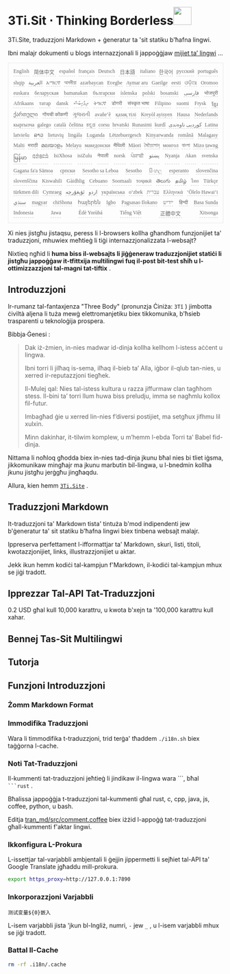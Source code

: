 <h1 style="justify-content:space-between">3Ti.Sit ⋅ Thinking Borderless<img src="//i-01.eu.org/3Ti/logo.svg" style="user-select:none;margin-top:-1px;width:42px"></h1>

3Ti.Site, traduzzjoni Markdown + ġeneratur ta 'sit statiku b'ħafna lingwi.

Ibni malajr dokumenti u blogs internazzjonali li jappoġġjaw [mijiet ta’ lingwi](https://github.com/i18n-site/node/blob/main/lang/src/index.js) ...

<pre class="langli" style="display:flex;flex-wrap:wrap;background:transparent;border:1px solid #eee;font-size:12px;box-shadow:0 0 3px inset #eee;padding:12px 5px 4px 12px;justify-content:space-between;"><style>pre.langli i{font-weight:300;font-family:s;margin-right:7px;margin-bottom:8px;font-style:normal;color:#666;border-bottom:1px dashed #ccc;}</style><i>English</i><i> 简体中文 </i><i>español</i><i>français</i><i>Deutsch</i><i> 日本語 </i><i>italiano</i><i>한국어</i><i>русский</i><i>português</i><i>shqip</i><i>‫العربية‬</i><i>አማርኛ</i><i>অসমীয়া</i><i>azərbaycan</i><i>Eʋegbe</i><i>Aymar aru</i><i>Gaeilge</i><i>eesti</i><i>ଓଡ଼ିଆ</i><i>Oromoo</i><i>euskara</i><i>беларуская</i><i>bamanakan</i><i>български</i><i>íslenska</i><i>polski</i><i>bosanski</i><i>‫فارسی‬</i><i>भोजपुरी</i><i>Afrikaans</i><i>татар</i><i>dansk</i><i>‫ދިވެހިބަސް‬</i><i>ትግርኛ</i><i>डोगरी</i><i>संस्कृत भाषा</i><i>Filipino</i><i>suomi</i><i>Frysk</i><i>ខ្មែរ</i><i>ქართული</i><i>गोंयची कोंकणी</i><i>ગુજરાતી</i><i>avañe’ẽ</i><i>қазақ тілі</i><i>Kreyòl ayisyen</i><i>Hausa</i><i>Nederlands</i><i>кыргызча</i><i>galego</i><i>català</i><i>čeština</i><i>ಕನ್ನಡ</i><i>corsu</i><i>hrvatski</i><i>Runasimi</i><i>kurdî</i><i>‫کوردیی ناوەندی‬</i><i>Latina</i><i>latviešu</i><i>ລາວ</i><i>lietuvių</i><i>lingála</i><i>Luganda</i><i>Lëtzebuergesch</i><i>Kinyarwanda</i><i>română</i><i>Malagasy</i><i>Malti</i><i>मराठी</i><i>മലയാളം</i><i>Melayu</i><i>македонски</i><i>मैथिली</i><i>Māori</i><i>মৈতৈলোন্</i><i>монгол</i><i>বাংলা</i><i>Mizo ṭawng</i><i>မြန်မာ</i><i>𞄀𞄄𞄰𞄩𞄍𞄜𞄰</i><i>IsiXhosa</i><i>isiZulu</i><i>नेपाली</i><i>norsk</i><i>ਪੰਜਾਬੀ</i><i>‫پښتو‬</i><i>Nyanja</i><i>Akan</i><i>svenska</i><i>Gagana fa'a Sāmoa</i><i>српски</i><i>Sesotho sa Leboa</i><i>Sesotho</i><i>සිංහල</i><i>esperanto</i><i>slovenčina</i><i>slovenščina</i><i>Kiswahili</i><i>Gàidhlig</i><i>Cebuano</i><i>Soomaali</i><i>тоҷикӣ</i><i>తెలుగు</i><i>தமிழ்</i><i>ไทย</i><i>Türkçe</i><i>türkmen dili</i><i>Cymraeg</i><i>‫ئۇيغۇرچە‬</i><i>‫اردو‬</i><i>українська</i><i>o‘zbek</i><i>‫עברית‬</i><i>Ελληνικά</i><i>ʻŌlelo Hawaiʻi</i><i>‫سنڌي‬</i><i>magyar</i><i>chiShona</i><i>հայերեն</i><i>Igbo</i><i>Pagsasao Ilokano</i><i>‫ייִדיש‬</i><i>हिन्दी</i><i>Basa Sunda</i><i>Indonesia</i><i>Jawa</i><i>Èdè Yorùbá</i><i>Tiếng Việt</i><i> 正體中文 </i><i>Xitsonga</i></pre>

Xi nies jistgħu jistaqsu, peress li l-browsers kollha għandhom funzjonijiet ta' traduzzjoni, mhuwiex meħtieġ li tiġi internazzjonalizzata l-websajt?

Nixtieq ngħid li **huma biss il-websajts li jiġġeneraw traduzzjonijiet statiċi li jistgħu jappoġġaw it-tfittxija multilingwi fuq il-post bit-test sħiħ u l-ottimizzazzjoni tal-magni tat-tiftix** .

## Introduzzjoni

Ir-rumanz tal-fantaxjenza &quot;Three Body&quot; (pronunzja Ċiniża: `3Tǐ` ) jimbotta ċiviltà aljena li tuża mewġ elettromanjetiku biex tikkomunika, b'ħsieb trasparenti u teknoloġija prospera.

Bibbja·Ġenesi :

> Dak iż-żmien, in-nies madwar id-dinja kollha kellhom l-istess aċċent u lingwa.
>
> Ibni torri li jilħaq is-sema, ilħaq il-bieb ta’ Alla, iġbor il-qlub tan-nies, u xerred ir-reputazzjoni tiegħek.
>
> Il-Mulej qal: Nies tal-istess kultura u razza jiffurmaw clan tagħhom stess. Il-bini ta’ torri llum huwa biss preludju, imma se nagħmlu kollox fil-futur.
>
> Imbagħad ġie u xerred lin-nies f’diversi postijiet, ma setgħux jifhmu lil xulxin.
>
> Minn dakinhar, it-​tilwim komplew, u m’hemm l-​ebda Torri taʼ Babel fid-​dinja.

Nittama li noħloq għodda biex in-nies tad-dinja jkunu bħal nies bi tliet iġsma, jikkomunikaw mingħajr ma jkunu marbutin bil-lingwa, u l-bnedmin kollha jkunu jistgħu jerġgħu jingħaqdu.

Allura, kien hemm [`3Ti.Site`](//3Ti.Site) .

## Traduzzjoni Markdown

It-traduzzjoni ta' Markdown tista' tintuża b'mod indipendenti jew b'ġeneratur ta' sit statiku b'ħafna lingwi biex tinbena websajt malajr.

Ippreserva perfettament l-ifformattjar ta' Markdown, skuri, listi, titoli, kwotazzjonijiet, links, illustrazzjonijiet u aktar.

Jekk ikun hemm kodiċi tal-kampjun f'Markdown, il-kodiċi tal-kampjun mhux se jiġi tradott.

## Ipprezzar Tal-API Tat-Traduzzjoni

0.2 USD għal kull 10,000 karattru, u kwota b'xejn ta '100,000 karattru kull xahar.

## Bennej Tas-Sit Multilingwi

## Tutorja

## Funzjoni Introduzzjoni

### Żomm Markdown Format

### Immodifika Traduzzjoni

Wara li timmodifika t-traduzzjoni, trid terġa' tħaddem `./i18n.sh` biex taġġorna l-cache.

### Noti Tat-Traduzzjoni

Il-kummenti tat-traduzzjoni jeħtieġ li jindikaw il-lingwa wara \```, bħal ` ```rust` .

Bħalissa jappoġġja t-traduzzjoni tal-kummenti għal rust, c, cpp, java, js, coffee, python, u bash.

Editja [tran_md/src/comment.coffee](https://github.com/i18n-site/node/blob/main/tran_md/src/comment.coffee) biex iżżid l-appoġġ tat-traduzzjoni għall-kummenti f'aktar lingwi.

### Ikkonfigura L-Prokura

L-issettjar tal-varjabbli ambjentali li ġejjin jippermetti li sejħiet tal-API ta' Google Translate jgħaddu mill-prokura.

```bash
export https_proxy=http://127.0.0.1:7890
```

### Inkorporazzjoni Varjabbli

```
测试变量${0}嵌入
```

L-isem varjabbli jista 'jkun bl-Ingliż, numri, `-` jew `_` , u l-isem varjabbli mhux se jiġi tradott.

### Battal Il-Cache

```bash
rm -rf .i18n/.cache
```

